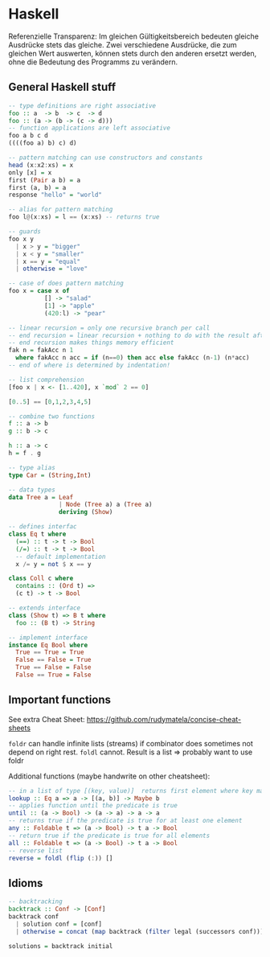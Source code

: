 # Haskell

Referenzielle Transparenz:
Im gleichen Gültigkeitsbereich bedeuten gleiche Ausdrücke stets das
gleiche. Zwei verschiedene Ausdrücke, die zum gleichen Wert auswerten,
können stets durch den anderen ersetzt werden, ohne die Bedeutung des
Programms zu verändern.

## General Haskell stuff
```haskell
-- type definitions are right associative
foo :: a  -> b  -> c  -> d
foo :: (a -> (b -> (c -> d)))
-- function applications are left associative
foo a b c d
((((foo a) b) c) d)

-- pattern matching can use constructors and constants
head (x:x2:xs) = x
only [x] = x
first (Pair a b) = a
first (a, b) = a
response "hello" = "world"

-- alias for pattern matching
foo l@(x:xs) = l == (x:xs) -- returns true

-- guards
foo x y
  | x > y = "bigger"
  | x < y = "smaller"
  | x == y = "equal"
  | otherwise = "love"

-- case of does pattern matching
foo x = case x of
          [] -> "salad"
          [1] -> "apple"
          (420:l) -> "pear"

-- linear recursion = only one recursive branch per call
-- end recursion = linear recursion + nothing to do with the result after recursive call
-- end recursion makes things memory efficient
fak n = fakAcc n 1
  where fakAcc n acc = if (n==0) then acc else fakAcc (n-1) (n*acc)
-- end of where is determined by indentation!

-- list comprehension
[foo x | x <- [1..420], x `mod` 2 == 0]

[0..5] == [0,1,2,3,4,5]

-- combine two functions
f :: a -> b
g :: b -> c

h :: a -> c
h = f . g

-- type alias
type Car = (String,Int)

-- data types
data Tree a = Leaf
              | Node (Tree a) a (Tree a)
              deriving (Show)

-- defines interfac
class Eq t where
  (==) :: t -> t -> Bool
  (/=) :: t -> t -> Bool
  -- default implementation
  x /= y = not $ x == y

class Coll c where
  contains :: (Ord t) =>
  (c t) -> t -> Bool

-- extends interface
class (Show t) => B t where
  foo :: (B t) -> String

-- implement interface
instance Eq Bool where
  True == True = True
  False == False = True
  True == False = False
  False == True = False
```

## Important functions

See extra Cheat Sheet: https://github.com/rudymatela/concise-cheat-sheets

`foldr` can handle infinite lists (streams) if combinator does sometimes not depend on right rest. `foldl` cannot.
Result is a list => probably want to use foldr

Additional functions (maybe handwrite on other cheatsheet):
```haskell
-- in a list of type [(key, value)]  returns first element where key matches given value
lookup :: Eq a => a -> [(a, b)] -> Maybe b
-- applies function until the predicate is true
until :: (a -> Bool) -> (a -> a) -> a -> a
-- returns true if the predicate is true for at least one element
any :: Foldable t => (a -> Bool) -> t a -> Bool
-- return true if the predicate is true for all elements
all :: Foldable t => (a -> Bool) -> t a -> Bool
-- reverse list
reverse = foldl (flip (:)) []
```

## Idioms

```haskell
-- backtracking
backtrack :: Conf -> [Conf]
backtrack conf
  | solution conf = [conf]
  | otherwise = concat (map backtrack (filter legal (successors conf)))

solutions = backtrack initial
```
